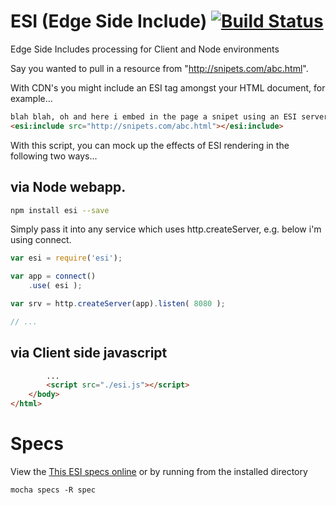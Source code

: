# ESI (Edge Side Include) [![Build Status](https://travis-ci.org/MrSwitch/esi.svg?branch=master)](https://travis-ci.org/MrSwitch/esi)

Edge Side Includes processing for Client and Node environments

Say you wanted to pull in a resource from "http://snipets.com/abc.html". 

With CDN's you might include an ESI tag amongst your HTML document, for example...

```html
blah blah, oh and here i embed in the page a snipet using an ESI server ...
<esi:include src="http://snipets.com/abc.html"></esi:include>
```

With this script, you can mock up the effects of ESI rendering in the following two ways...


## via Node webapp.

```bash
npm install esi --save
```

Simply pass it into any service which uses http.createServer, e.g. below i'm using connect.


```javascript
var esi = require('esi');

var app = connect()
	.use( esi );

var srv = http.createServer(app).listen( 8080 );

// ...

```

## via Client side javascript

```html
        ...
	    <script src="./esi.js"></script>
	</body>
</html>
```


# Specs

View the [This ESI specs online](https://travis-ci.org/MrSwitch/esi) or by running from the installed directory

```
mocha specs -R spec
```
